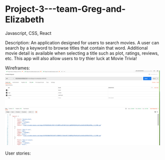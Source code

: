 # Project-3---team-Greg-and-Elizabeth

Javascript, CSS, React

Description:
An application designed for users to search movies.  A user can search by a keyword to browse titles that contain that word.  Additional movie detail is available when selecting a title such as plot, ratings, reviews, etc. This app will also allow users to try thier luck at Movie Trivia!

Wireframes:
![PostmanAPI](https://github.com/eb36789/Project-3---team-Greg-and-Elizabeth/blob/master/Planning_Directory/Postman%20Api%20Data%20OMDB%20API.png)

User stories:

